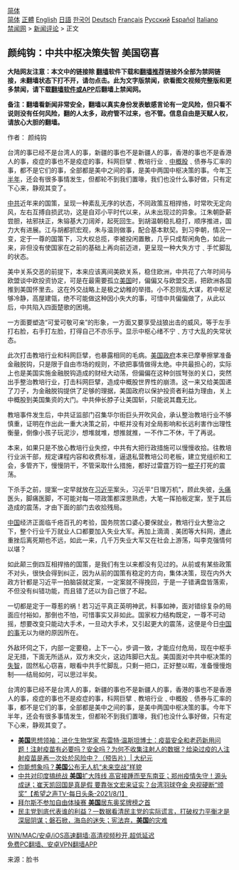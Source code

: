  <!-- 面包屑导航 --> <div class="breadcrumb"><!-- GTranslate: https://gtranslate.io/ -->  <div class="switcher notranslate">  <div class="selected">  <a href="#" onclick="return false;"> 简体</a>  </div>  <div class="option">  <a href="https://www.bannedbook.org" onclick="doGTranslate('zh-CN|zh-CN');jQuery('div.switcher div.selected a').html(jQuery(this).html());return false;" title="简体中文" class="nturl selected"> 简体</a>  <a href="https://www.bannedbook.org/zh-tw/" onclick="doGTranslate('zh-CN|zh-TW');jQuery('div.switcher div.selected a').html(jQuery(this).html());return false;" title="繁體中文" class="nturl"> 正體</a>  <a href="https://www.bannedbook.org/en/" onclick="doGTranslate('zh-CN|en');jQuery('div.switcher div.selected a').html(jQuery(this).html());return false;" title="English" class="nturl"> English</a>  <a href="https://www.bannedbook.org/ja/" onclick="doGTranslate('zh-CN|ja');jQuery('div.switcher div.selected a').html(jQuery(this).html());return false;" title="日本語" class="nturl"> 日語</a>  <a href="https://www.bannedbook.org/ko/" onclick="doGTranslate('zh-CN|ko');jQuery('div.switcher div.selected a').html(jQuery(this).html());return false;" title="한국어" class="nturl"> 한국어</a>  <a href="https://www.bannedbook.org/de/" onclick="doGTranslate('zh-CN|de');jQuery('div.switcher div.selected a').html(jQuery(this).html());return false;" title="Deutsch" class="nturl"> Deutsch</a>  <a href="https://www.bannedbook.org/fr/" onclick="doGTranslate('zh-CN|fr');jQuery('div.switcher div.selected a').html(jQuery(this).html());return false;" title="Français" class="nturl"> Français</a>  <a href="https://www.bannedbook.org/ru/" onclick="doGTranslate('zh-CN|ru');jQuery('div.switcher div.selected a').html(jQuery(this).html());return false;" title="Русский" class="nturl"> Русский</a>  <a href="https://www.bannedbook.org/es/" onclick="doGTranslate('zh-CN|es');jQuery('div.switcher div.selected a').html(jQuery(this).html());return false;" title="Español" class="nturl"> Español</a>  <a href="https://www.bannedbook.org/it/" onclick="doGTranslate('zh-CN|it');jQuery('div.switcher div.selected a').html(jQuery(this).html());return false;" title="Italiano" class="nturl"> Italiano</a>  </div>  </div>      <div class='breadcrumb-sub'><!-- Breadcrumb NavXT 6.3.0 --> <a href="https://www.bannedbook.org/" class="home">禁闻网</a> &gt; <a href="https://www.bannedbook.org/bnews/comments/" class="category">新闻评论</a> &gt; 正文</div></div><h2>颜纯钩：中共中枢决策失智 美国窃喜</h2> <p class="notice"><b>大陆网友注意：本文中的链接除 <a href="https://github.com/bannedbook/fanqiang" >翻墙</a>软件下载和<a href="https://github.com/killgcd/justmysocks/blob/master/README.md">翻墙推荐</a>链接外全部为禁网链接，未翻墙状态下打不开，请勿点击。此为文字版禁闻，欲看图文视频完整版和更多禁闻，请下载<a href="https://github.com/bannedbook/fanqiang">翻墙软件或APP</a>后翻墙上禁闻网。</p><p>备注：翻墙看新闻非常安全，翻墙以真实身份发表敏感言论有一定风险，但只看不说则没有任何风险，翻的人太多，政府管不过来，也不管。信息自由是天赋人权，请放心大胆的翻墙。</b></p>  <div class="entry"> <p>作者： 颜纯钩</p> <p id="summary">台湾的事已经不是台湾人的事，新疆的事也不是新疆人的事，香港的事也不是香港人的事，疫症的事也不是疫症的事，科网巨擘﹑教培行业﹑<a href="https://www.bannedbook.org/bnews/tag/%E4%B8%AD%E6%A6%82%E8%82%A1/" class="st_tag internal_tag" rel="tag" title="标签 中概股 下的日志">中概股</a>﹑债券与汇率的事，都不是它们的事，全部都是美中之间的事，是美中两国中枢决策的事。今年<a href="https://www.bannedbook.org/bnews/tag/%E4%B8%8B%E5%8D%8A%E5%B9%B4/" class="st_tag internal_tag" rel="tag" title="标签 下半年 下的日志">下半年</a>，还会有很多事情发生，但都轮不到我们置喙，我们也没什么事好做，只有定下心来，静观其变了。</p> <p id="conimg"><a href="https://www.bannedbook.org/bnews/tag/%e4%b8%ad%e5%85%b1/" class="st_tag internal_tag" rel="tag" title="标签 中共 下的日志">中共</a>近年来的国策，呈现一种紊乱无序的状态，不同政策互相捍挌，时常吹无定向风，左右互搏自损武功，这是自邓小平时代以来，从未出现过的异象。江朱朝卧薪尝胆，袪邪扶正，朱镕基大刀阔斧，起死回生。到胡温朝稳扎稳打，顺序推进，国力大有进展。江与胡都抓宏观，朱与温则做事，配合基本默契。到习李朝，情况一变，定于一尊的国策下，习大权总揽，李被投闲置散，几乎只成帮闲角色，如此一来，非但没有使国家在之前的基础上再向前迈进，更呈现一种大失方寸﹑手忙脚乱的状态。</p> <p>美中关系交恶的前提下，本来应该离间美欧关系，稳住欧洲，中共花了六年时间与欧盟谈中欧投资协定，可是在最需要孤立<a href="https://www.bannedbook.org/bnews/tag/%e7%be%8e%e5%9b%bd/" class="st_tag internal_tag" rel="tag" title="标签 美国 下的日志">美国</a>时，偏偏又与欧盟交恶，把欧洲各国推到美国怀里去。这在外交战略上是极之幼稚的举措。小不忍则乱大谋，若中枢足够冷静，高屋建瓴，绝不可能做这种因小失大的事，可惜中共偏偏做了，从此以后，中共陷入四面楚歌的困境。</p>  <p>一方面要塑造“可爱可敬可亲”的形象，一方面又要享受战狼出击的威风，等于左手打右脸，右手打左脸，打得自己不亦乐乎。显示中枢心绪不宁﹑方寸大乱的失常状态。</p> <p>此次打击教培行业和科网巨擘，也暴露相同的毛病。<a href="https://www.bannedbook.org/bnews/tag/%E7%BE%8E%E5%9B%BD%E6%94%BF%E5%BA%9C/" class="st_tag internal_tag" rel="tag" title="标签 美国政府 下的日志">美国政府</a>本来已摩拳擦掌准备金融脱钩，只是限于自由市场的规则，不欲把事情做得太绝。中共最担心的，实际上也是美国实施金融脱钩造成的财经大动荡，但偏偏在这种剑拔弩张的关口，突然出手整治教培行业，打击科网巨擘，造成中概股世界性的崩溃。这一来又给美国递了刀子，为金融脱钩提供了足够的理据，美国政府以保护投资者利益为理由，关上中概股到美国集资的大门。中共伸长脖子让美国斩，只能说其蠢无比。</p> <p>教培事件发生后，中共证监部门召集华尔街巨头开吹风会，承认整治教培行业不够慎重，证明在作出此一重大决策之前，中枢并没有对全局影响和长远利害作出理性衡量，倒像小孩子玩泥沙，想堆就堆，想推就推，一不作二不休，干了再说。</p> <p>本来，如果只是不放心教培行业失控，中共有大把行政措施可以慢慢收拾。往教培行业派干部，规定课程内容和收费标准，逼退私营教培公司老板，建立党组织和工会，多管齐下，慢慢阴干，不管采取什么措施，都好过雷霆万钧一<span class='wp_keywordlink'><a href="https://www.bannedbook.org/forum11/topic309.html" title="禁片：“科学”的棍子" target="_blank">棍子</a></span>打死的震荡。</p>  <p>下杀手之前，提案一定早就放在<a href="https://www.bannedbook.org/bnews/tag/%e4%b9%a0%e8%bf%91%e5%b9%b3/" class="st_tag internal_tag" rel="tag" title="标签 习近平 下的日志">习近平</a>案头，习近平“日理万机”，顾此失彼，<a href="https://www.bannedbook.org/bnews/tag/%e5%a4%b4%e7%97%9b/" class="st_tag internal_tag" rel="tag" title="标签 头痛 下的日志">头痛</a>医头，脚痛医脚，不可能对每一项政策都深思熟虑，大笔一挥拍板定案，至于其后造成的震荡，才由下面的部门去收拾残局。</p> <p><span class='wp_keywordlink_affiliate'><a href="https://www.bannedbook.org/" title="中国" target="_blank">中国</a></span>经济正面临千疮百孔的考验，国务院苦口婆心要保就业，教培行业大整治之下，整个行业千万就业人口都要加入失业大军。再加上滴滴﹑美团等大科网，遭此重挫后离死期也不远，如此一来，几千万失业大军又在社会上游荡，叫李克强情何以堪？</p> <p>如此颠三倒四互相捍挌的国策，是我们有生以来都没有见过的。从前或有某些政策不对头，很快会得到纠正，因为从前的国策有稳定的方向，集体决策，现在内外大政方针都是习近平一拍脑袋就定案，一定案就不得挽回，于是一子错满盘皆落索，不但没有纠错功能，而且错了还以为自己很了不起。</p> <p>一切都是定于一尊惹的祸！若习近平真正英明神武，料事如神，面对错综复杂的局面应付裕如，那倒也不怕，可惜事实又非如此。国家权力结构既定，一尊不可动摇，想要改变只能动大手术，一旦动大手术，又引起更大的震荡，这便是今日<span class='wp_keywordlink'><a href="https://www.bannedbook.org/forum11/topic327.html" title="禁片：中国的事 谁上台也管不好?" target="_blank">中国的事</a></span>无以为继的原因所在。</p>  <p>外敌环伺之下，内部一定要稳，上下一心，步调一致，才能应付危局，现在中枢手足无措，下面无所适从，双方未交火，这边阵脚已大乱。美国面对中共中枢决策的<a href="https://www.bannedbook.org/bnews/tag/%E5%A4%B1%E6%99%BA/" class="st_tag internal_tag" rel="tag" title="标签 失智 下的日志">失智</a>，固然私心窃喜，眼看中共手忙脚乱，只剩一把口，正好整以暇，准备慢慢炮制——结局如何，可以思过半矣。</p> <p>台湾的事已经不是台湾人的事，新疆的事也不是新疆人的事，香港的事也不是香港人的事，疫症的事也不是疫症的事，科网巨擘﹑教培行业﹑中概股﹑债券与汇率的事，都不是它们的事，全部都是美中之间的事，是美中两国中枢决策的事。今年下半年，还会有很多事情发生，但都轮不到我们置喙，我们也没什么事好做，只有定下心来，静观其变了。</p> <ul class='op-related-articles' title='相关阅读'> <li><a href='https://www.bannedbook.org/bnews/cbnews/20210802/1598565.html' target='_blank'><b>美国</b>思想领袖：进化生物学家 布雷特‧温斯坦博士：疫苗安全和老药新用问题！注射疫苗有必要吗？安全吗？为何不收集注射人的数据？给染过疫的人注射疫苗是再一次处於风险中？（预告片）| 大纪元</a></li> <li><a href='https://www.bannedbook.org/bnews/cnnews/20210802/1598541.html' target='_blank'>你能想象吗？<b>美国</b>公布无人机“未来空战”样貌</a></li> <li><a href='https://www.bannedbook.org/bnews/comments/20210802/1598536.html' target='_blank'>中共对印度搞统战 <b>美国</b>扩大阵线 高官接踵而至东南亚；郑州疫情失守！源头成谜；崔天凯回国是真是假 要靠张文宏来证实？台湾羽球夺金 央视硬断“颁奖”【希望之声TV-每日头条-2021/8/1】</a></li> <li><a href='https://www.bannedbook.org/bnews/comments/20210802/1598532.html' target='_blank'>拜尔斯不参加自由体操赛 <b>美国</b>居东奥奖牌榜之首</a></li> <li><a href='https://www.bannedbook.org/bnews/bannedvideo/20210802/1598531.html' target='_blank'>民主党到底代表谁的利益？一数据看清民主党的实际谎言，打破权力平衡才是深层阴谋；磐石掀，海岛的迷失；宪法弃，<b>美国</b>的灾难</a></li> </ul> <p class="texttj"> <a href="https://github.com/bannedbook/fanqiang/wiki/V2ray%E6%9C%BA%E5%9C%BA" target="_blank">WIN/MAC/安卓/iOS高速翻墙:高清视频秒开,超低延迟</a><br/> <a href="https://github.com/bannedbook/fanqiang/wiki/%E7%A6%81%E9%97%BB%E7%BD%91%E5%AE%89%E5%8D%93%E7%BF%BB%E5%A2%99%E6%96%B0%E9%97%BBAPP" target="_blank">免费PC翻墙、安卓VPN翻墙APP</a></p><p> 来源：脸书 </p> <a name='sharetosocial'></a>  <div style="margin-bottom:5px;padding-bottom:5px;clear:both"> <div id="archive-pix-1" class="banner-ads"> <!-- AuctionX Display platform tag START --> <div id="26318x728x90x621x_ADSLOT2" clicktrack="%%CLICK_URL_ESC%%"></div> <!-- AuctionX Display platform tag END --> </div> <div id="archive-pix-2" class="banner-ads"> <!-- AuctionX Display platform tag START --> <div id="26315x300x250x621x_ADSLOT2" clicktrack="%%CLICK_URL_ESC%%"></div> <!-- AuctionX Display platform tag END --> </div> </div>  <div id="archive-pix-1" class="banner-ads"> <!-- AuctionX Display platform tag START --> <div id="26318x728x90x621x_ADSLOT3" clicktrack="%%CLICK_URL_ESC%%"></div> <!-- AuctionX Display platform tag END --> </div> </div><!--END ENTRY--> 